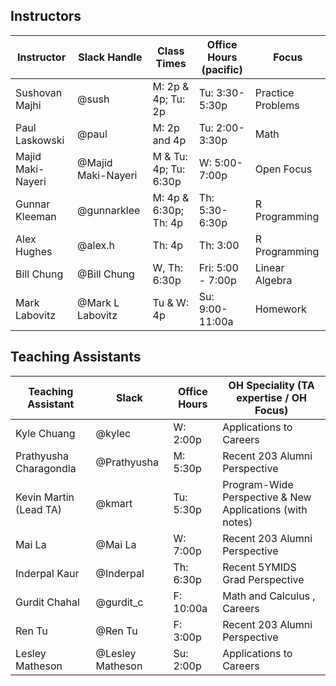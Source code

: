 ## Instructors 

| Instructor                              | Slack Handle       | Class Times           | Office Hours (pacific) | Focus             |
|-----------------------------------------|--------------------|-----------------------|------------------------|-------------------|
| Sushovan Majhi                          | @sush              | M: 2p & 4p; Tu: 2p    | Tu: 3:30-5:30p         | Practice Problems |
| Paul Laskowski                          | @paul              | M: 2p and 4p          | Tu: 2:00-3:30p         | Math              |
| Majid Maki-Nayeri                       | @Majid Maki-Nayeri | M & Tu: 4p; Tu: 6:30p | W: 5:00-7:00p          | Open Focus        | 
| Gunnar Kleeman                          | @gunnarklee        | M: 4p & 6:30p; Th: 4p | Th: 5:30-6:30p         | R Programming     |
| Alex Hughes                             | @alex.h            | Th: 4p                | Th: 3:00               | R Programming     |
| Bill Chung                              | @Bill Chung        | W, Th: 6:30p          | Fri: 5:00 - 7:00p      | Linear Algebra    |
| Mark Labovitz                           | @Mark L Labovitz   | Tu & W: 4p            | Su: 9:00-11:00a        | Homework          |

## Teaching Assistants

| Teaching Assistant     | Slack            | Office Hours | OH Speciality (TA expertise / OH Focus)                  |
|------------------------|------------------|--------------|----------------------------------------------------------|
| Kyle Chuang            | @kylec           | W: 2:00p     | Applications to Careers                                  |
| Prathyusha Charagondla | @Prathyusha      | M: 5:30p     | Recent 203 Alumni Perspective                            |
| Kevin Martin (Lead TA) | @kmart           | Tu: 5:30p    | Program-Wide Perspective & New Applications (with notes) |
| Mai La                 | @Mai La          | W: 7:00p     | Recent 203 Alumni Perspective                            |
| Inderpal Kaur          | @Inderpal        | Th: 6:30p    | Recent 5YMIDS Grad Perspective                           |
| Gurdit Chahal          | @gurdit_c        | F: 10:00a    | Math and Calculus , Careers                              |
| Ren Tu                 | @Ren Tu          | F: 3:00p     | Recent 203 Alumni Perspective                            |
| Lesley Matheson        | @Lesley Matheson | Su: 2:00p    | Applications to Careers                                  |
